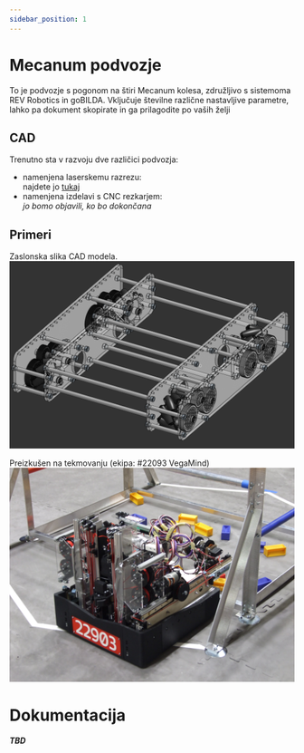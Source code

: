 ```yaml
---
sidebar_position: 1
---
```


# Mecanum podvozje
To je podvozje s pogonom na štiri Mecanum kolesa, združljivo s sistemoma REV Robotics in goBILDA.
Vključuje številne različne nastavljive parametre, lahko pa dokument skopirate in ga prilagodite po vaših želji 

## CAD
Trenutno sta v razvoju dve različici podvozja:
- namenjena laserskemu razrezu: <br />
	najdete jo [tukaj](https://cad.onshape.com/documents/4e65c7e93fb9b9d70e47d504/w/bd88bb0fb1144ac90c8e0fea/e/b6aa0f24d8907cb64c8843fa)
- namenjena izdelavi s CNC rezkarjem: <br />
	_jo bomo objavili, ko bo dokončana_

## Primeri
Zaslonska slika CAD modela.
!["Drivetrain CAD exaple"](img/fahrgestehll.png)

Preizkušen na tekmovanju (ekipa: #22093 VegaMind)
!["#22903 VegaMind FTC 2024/25 robot at the Italy Championship"](img/robot.png)


# Dokumentacija
_**TBD**_

